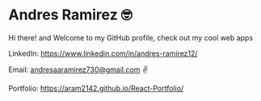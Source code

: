 # Andres Ramirez 🤓

Hi there! and Welcome to my GitHub profile, check out my cool web apps

LinkedIn: https://www.linkedin.com/in/andres-ramirez12/

Email: andresaaramirez730@gmail.com
✌ 

Portfolio: https://aram2142.github.io/React-Portfolio/
